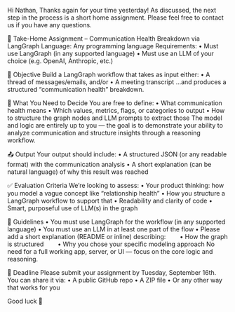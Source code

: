 Hi Nathan,
Thanks again for your time yesterday!
As discussed, the next step in the process is a short home assignment. Please feel free to contact us if you have any questions.

🧪 Take-Home Assignment – Communication Health Breakdown via LangGraph
Language: Any programming language
Requirements:
• Must use LangGraph (in any supported language)
• Must use an LLM of your choice (e.g. OpenAI, Anthropic, etc.)

🎯 Objective
Build a LangGraph workflow that takes as input either:
• A thread of messages/emails, and/or
• A meeting transcript
…and produces a structured “communication health” breakdown.

📌 What You Need to Decide
You are free to define:
• What communication health means
• Which values, metrics, flags, or categories to output
• How to structure the graph nodes and LLM prompts to extract those
The model and logic are entirely up to you — the goal is to demonstrate your ability to analyze communication and structure insights through a reasoning workflow.

📤 Output
Your output should include:
• A structured JSON (or any readable format) with the communication analysis
• A short explanation (can be natural language) of why this result was reached

✅ Evaluation Criteria
We’re looking to assess:
• Your product thinking: how you model a vague concept like “relationship health”
• How you structure a LangGraph workflow to support that
• Readability and clarity of code
• Smart, purposeful use of LLM(s) in the graph

📎 Guidelines
• You must use LangGraph for the workflow (in any supported language)
• You must use an LLM in at least one part of the flow
• Please add a short explanation (README or inline) describing:
  • How the graph is structured
  • Why you chose your specific modeling approach
No need for a full working app, server, or UI — focus on the core logic and reasoning.

📅 Deadline
Please submit your assignment by Tuesday, September 16th.
You can share it via:
• A public GitHub repo
• A ZIP file
• Or any other way that works for you

Good luck 🙂




